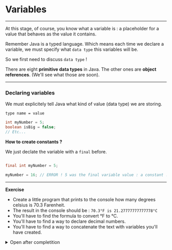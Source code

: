 # Variables

---

At this stage, of course, you know what a variable is : a placeholder for a value that behaves as the value it contains.

Remember Java is a typed language. Which means each time we declare a variable, we must specify what `data type` this variables will be.

So we first need to discuss `data type` !

There are eight **primitive data types** in Java. The other ones are **object references**. (We'll see what those are soon).

---

### Declaring variables

We must explicitely tell Java what kind of value (data type) we are storing.

`type name = value`

```java
int myNumber = 5;
boolean isBig = false;
// Etc...
```

**How to create constants ?**

We just declate the variable with a `final` before.

```java

final int myNumber = 5;

myNumber = 16; // ERROR ! 5 was the final variable value : a constant !
```

---

**Exercise**

- Create a little program that prints to the console how many degrees celsius is 70.3 Farenheit.
- The result in the console should be : `70.3°F is 21.27777777777778°C`
- You'll have to find the formula to convert °F to °C.
- You'll have to find a way to declare decimal numbers.
- You'll have to find a way to concatenate the text with variables you'll have created.

<details>
<summary>Open after completition</summary>

Java code :

```java
double farenheit = 70.3;
double result = (farenheit - 32) * 5 / 9;

System.out.println(farenheit + "°F is " + result + "°C");
```

</details>
